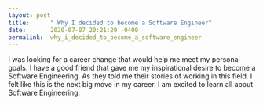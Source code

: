 ```yaml
---
layout: post
title:      " Why I decided to become a Software Engineer"
date:       2020-07-07 20:21:29 -0400
permalink:  why_i_decided_to_become_a_software_engineer
---
```





I was looking for a career change that would help me meet my personal goals. I have a good friend that gave me my inspirational desire to become a Software Engineering. As they told me their stories of working in this field. I felt like this is the next big move in my career. I am excited to learn all about Software Engineering.
